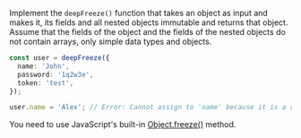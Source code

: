 Implement the `deepFreeze()` function that takes an object as input and makes it, its fields and all nested objects immutable and returns that object.
Assume that the fields of the object and the fields of the nested objects do not contain arrays, only simple data types and objects.

```typescript
const user = deepFreeze({
  name: 'John',
  password: '1q2w3e',
  token: 'test',
});

user.name = 'Alex'; // Error: Cannot assign to 'name' because it is a read-only property.
```

You need to use JavaScript's built-in [Object.freeze()](https://developer.mozilla.org/docs/Web/JavaScript/Reference/Global_Objects/Object/freeze) method.